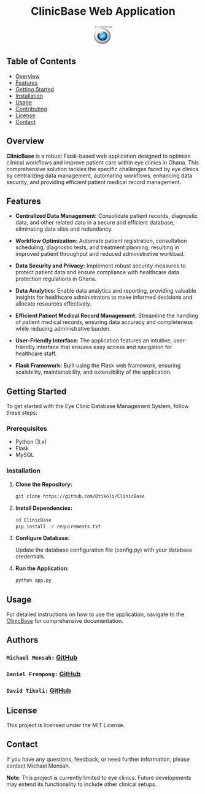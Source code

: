 <div align="center">
  <h1> ClinicBase Web Application </h1>

  <img src="dashboards/static/images/Logo.png" alt="Logo" width="50" height="50">
</div>

## Table of Contents

- [Overview](#overview)
- [Features](#features)
- [Getting Started](#getting-started)
- [Installation](#installation)
- [Usage](#usage)
- [Contributing](#contributing)
- [License](#license)
- [Contact](#contact)

## Overview

**ClinicBase** is a robust Flask-based web application designed to optimize clinical workflows and improve patient care within eye clinics in Ghana. This comprehensive solution tackles the specific challenges faced by eye clinics by centralizing data management, automating workflows, enhancing data security, and providing efficient patient medical record management.

## Features

- **Centralized Data Management:** Consolidate patient records, diagnostic data, and other related data in a secure and efficient database, eliminating data silos and redundancy.

- **Workflow Optimization:** Automate patient registration, consultation  scheduling, diagnostic tests, and treatment planning, resulting in improved patient throughput and reduced administrative workload.

- **Data Security and Privacy:** Implement robust security measures to protect patient data and ensure compliance with healthcare data protection regulations in Ghana.

- **Data Analytics:** Enable data analytics and reporting, providing valuable insights for healthcare administrators to make informed decisions and allocate resources effectively.

- **Efficient Patient Medical Record Management:** Streamline the handling of patient medical records, ensuring data accuracy and completeness while reducing administrative burden.

- **User-Friendly Interface:** The application features an intuitive, user-friendly interface that ensures easy access and navigation for healthcare staff.

- **Flask Framework:** Built using the Flask web framework, ensuring scalability, maintainability, and extensibility of the application.

## Getting Started

To get started with the Eye Clinic Database Management System, follow these steps:

### Prerequisites

- Python (3.x)
- Flask
- MySQL

### Installation

1. **Clone the Repository:**

    ```sh
    git clone https://github.com/Dtikoli/ClinicBase
    ```

2. **Install Dependencies:**

    ```sh
    cd ClinicBase
    pip install -r requirements.txt
    ```

3. **Configure Database:**

    Update the database configuration file (config.py) with your database credentials.

4. **Run the Application:**

    ```sh
    python app.py
    ```

## Usage

For detailed instructions on how to use the application, navigate to the [ClinicBase](#) for comprehensive documentation.

## Authors

### `Michael Mensah:` [GitHub](https://github.com/michaelmensa)
### `Daniel Frempong:` [GitHub](https://github.com/Gig2341)
### `David Tikoli:` [GitHub](https://github.com/Dtikoli)

## License

This project is licensed under the MIT License.

## Contact

If you have any questions, feedback, or need further information, please contact Michael Mensah.


**Note**: This project is currently limited to eye clinics. Future developments may extend its functionality to include other clinical setups.
